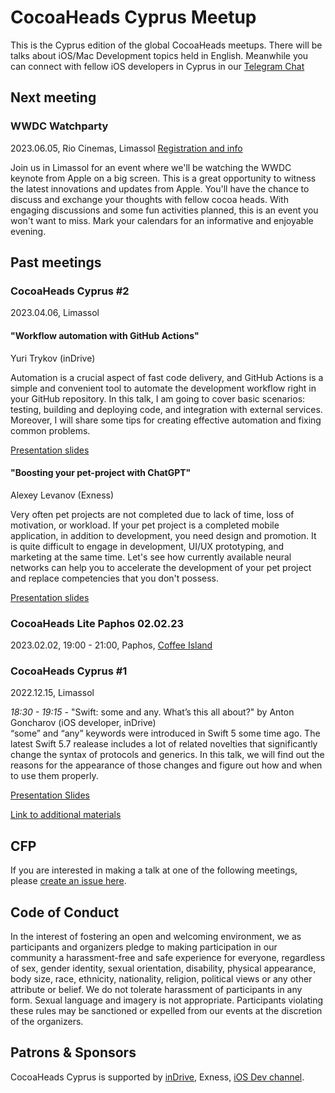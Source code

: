 # CocoaHeads Cyprus Meetup
This is the Cyprus edition of the global CocoaHeads meetups. There will be talks about iOS/Mac Development topics held in English. Meanwhile you can connect with fellow iOS developers in Cyprus in our [Telegram Chat](https://t.me/cocoaheads_cy)

## Next meeting

### WWDC Watchparty
2023.06.05, Rio Cinemas, Limassol
[Registration and info](https://www.eventbrite.com/e/cocoaheads-cyprus-wwdc-keynote-watch-party-0506-tickets-629888462347)

Join us in Limassol for an event where we'll be watching the WWDC keynote from Apple on a big screen. This is a great opportunity to witness the latest innovations and updates from Apple. You'll have the chance to discuss and exchange your thoughts with fellow cocoa heads. With engaging discussions and some fun activities planned, this is an event you won't want to miss. Mark your calendars for an informative and enjoyable evening.

## Past meetings

### CocoaHeads Cyprus #2
2023.04.06, Limassol

#### "Workflow automation with GitHub Actions"
Yuri Trykov (inDrive)

Automation is a crucial aspect of fast code delivery, and GitHub Actions is a simple and convenient tool to automate the development workflow right in your GitHub repository. In this talk, I am going to cover basic scenarios: testing, building and deploying code, and integration with external services. Moreover, I will share some tips for creating effective automation and fixing common problems.

[Presentation slides](https://drive.google.com/file/d/1gJDvQszWo-oMrfCNG9hwo75CcFkcLcm_/view?usp=share_link)

#### "Boosting your pet-project with ChatGPT"
Alexey Levanov (Exness)

Very often pet projects are not completed due to lack of time, loss of motivation, or workload. If your pet project is a completed mobile application, in addition to development, you need design and promotion. It is quite difficult to engage in development, UI/UX prototyping, and marketing at the same time. Let's see how currently available neural networks can help you to accelerate the development of your pet project and replace competencies that you don't possess.

[Presentation slides](https://drive.google.com/file/d/1kGvRxuxawNAkawI6CTpuSawT9tMwnsGr/view?usp=share_link)

### CocoaHeads Lite Paphos 02.02.23
2023.02.02, 19:00 - 21:00, Paphos, [Coffee Island](https://goo.gl/maps/yEKSUiw1aFt1hXms5)

### CocoaHeads Cyprus #1
2022.12.15, Limassol 

*18:30 - 19:15* - "Swift: some and any. What’s this all about?" by Anton Goncharov (iOS developer, inDrive)  
“some” and “any” keywords were introduced in Swift 5 some time ago. The latest Swift 5.7 realease includes a lot of related novelties that significantly change the syntax of protocols and generics. In this talk, we will find out the reasons for the appearance of those changes and figure out how and when to use them properly.

[Presentation Slides](https://www.dropbox.com/s/evbiwzqhd29430v/CCHC%2015.12%20some%20and%20any.pdf?dl=0)

[Link to additional materials](https://veiled-laborer-dd2.notion.site/Links-dede49dda4944fb3bcd6f176045403f3)

## CFP

If you are interested in making a talk at one of the following meetings, please [create an issue here](https://github.com/CocoaHeadsCyprus/CocoaHeads-Cyprus-Meetup/issues/new?assignees=west0r%2C+oldtuna&labels=&template=talk-proposal.md&title=).

## Code of Conduct
In the interest of fostering an open and welcoming environment, we as participants and organizers pledge to making participation in our community a harassment-free and safe experience for everyone, regardless of sex, gender identity, sexual orientation, disability, physical appearance, body size, race, ethnicity, nationality, religion, political views or any other attribute or belief.
We do not tolerate harassment of participants in any form. Sexual language and imagery is not appropriate.
Participants violating these rules may be sanctioned or expelled from our events at the discretion of the organizers.

## Patrons & Sponsors
СocoaHeads Cyprus is supported by [inDrive](https://indrive.tech), Exness, [iOS Dev channel](https://t.me/iOS_Career).
